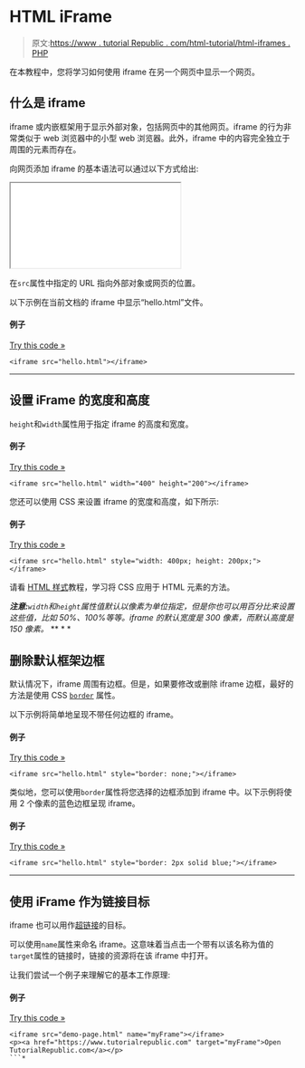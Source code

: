 # HTML iFrame

> 原文:[https://www . tutorial Republic . com/html-tutorial/html-iframes . PHP](https://www.tutorialrepublic.com/html-tutorial/html-iframes.php)

在本教程中，您将学习如何使用 iframe 在另一个网页中显示一个网页。

## 什么是 iframe

iframe 或内嵌框架用于显示外部对象，包括网页中的其他网页。iframe 的行为非常类似于 web 浏览器中的小型 web 浏览器。此外，iframe 中的内容完全独立于周围的元素而存在。

向网页添加 iframe 的基本语法可以通过以下方式给出:

<iframe src="*URL*"></iframe>

在`src`属性中指定的 URL 指向外部对象或网页的位置。

以下示例在当前文档的 iframe 中显示“hello.html”文件。

#### 例子

[Try this code »](../codelab.php?topic=html&file=iframe "Try this code using online Editor")

```
<iframe src="hello.html"></iframe>
```

* * *

## 设置 iFrame 的宽度和高度

`height`和`width`属性用于指定 iframe 的高度和宽度。

#### 例子

[Try this code »](../codelab.php?topic=html&file=specify-dimensions-for-an-iframe "Try this code using online Editor")

```
<iframe src="hello.html" width="400" height="200"></iframe>
```

您还可以使用 CSS 来设置 iframe 的宽度和高度，如下所示:

#### 例子

[Try this code »](../codelab.php?topic=html&file=specify-dimensions-for-an-iframe "Try this code using online Editor")

```
<iframe src="hello.html" style="width: 400px; height: 200px;"></iframe>
```

请看 [HTML 样式](html-styles.php)教程，学习将 CSS 应用于 HTML 元素的方法。

 ***注意:**`width`和`height`属性值默认以像素为单位指定，但是你也可以用百分比来设置这些值，比如 50%、100%等等。iframe 的默认宽度是 300 像素，而默认高度是 150 像素。*  ** * *

## 删除默认框架边框

默认情况下，iframe 周围有边框。但是，如果要修改或删除 iframe 边框，最好的方法是使用 CSS [`border`](/css-reference/css-border-property.php) 属性。

以下示例将简单地呈现不带任何边框的 iframe。

#### 例子

[Try this code »](../codelab.php?topic=html&file=iframe-without-border "Try this code using online Editor")

```
<iframe src="hello.html" style="border: none;"></iframe>
```

类似地，您可以使用`border`属性将您选择的边框添加到 iframe 中。以下示例将使用 2 个像素的蓝色边框呈现 iframe。

#### 例子

[Try this code »](../codelab.php?topic=html&file=change-iframe-border "Try this code using online Editor")

```
<iframe src="hello.html" style="border: 2px solid blue;"></iframe>
```

* * *

## 使用 iFrame 作为链接目标

iframe 也可以用作[超链接](html-links.php)的目标。

可以使用`name`属性来命名 iframe。这意味着当点击一个带有以该名称为值的`target`属性的链接时，链接的资源将在该 iframe 中打开。

让我们尝试一个例子来理解它的基本工作原理:

#### 例子

[Try this code »](../codelab.php?topic=html&file=open-links-in-an-iframe "Try this code using online Editor")

```
<iframe src="demo-page.html" name="myFrame"></iframe>
<p><a href="https://www.tutorialrepublic.com" target="myFrame">Open TutorialRepublic.com</a></p>
```*